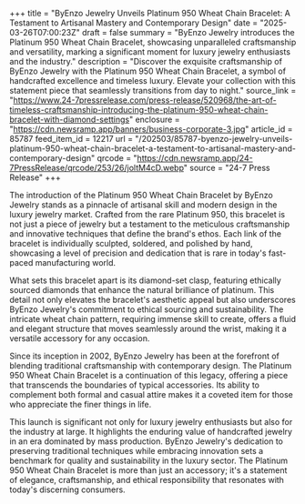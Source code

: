 +++
title = "ByEnzo Jewelry Unveils Platinum 950 Wheat Chain Bracelet: A Testament to Artisanal Mastery and Contemporary Design"
date = "2025-03-26T07:00:23Z"
draft = false
summary = "ByEnzo Jewelry introduces the Platinum 950 Wheat Chain Bracelet, showcasing unparalleled craftsmanship and versatility, marking a significant moment for luxury jewelry enthusiasts and the industry."
description = "Discover the exquisite craftsmanship of ByEnzo Jewelry with the Platinum 950 Wheat Chain Bracelet, a symbol of handcrafted excellence and timeless luxury. Elevate your collection with this statement piece that seamlessly transitions from day to night."
source_link = "https://www.24-7pressrelease.com/press-release/520968/the-art-of-timeless-craftsmanship-introducing-the-platinum-950-wheat-chain-bracelet-with-diamond-settings"
enclosure = "https://cdn.newsramp.app/banners/business-corporate-3.jpg"
article_id = 85787
feed_item_id = 12217
url = "/202503/85787-byenzo-jewelry-unveils-platinum-950-wheat-chain-bracelet-a-testament-to-artisanal-mastery-and-contemporary-design"
qrcode = "https://cdn.newsramp.app/24-7PressRelease/qrcode/253/26/joltM4cD.webp"
source = "24-7 Press Release"
+++

<p>The introduction of the Platinum 950 Wheat Chain Bracelet by ByEnzo Jewelry stands as a pinnacle of artisanal skill and modern design in the luxury jewelry market. Crafted from the rare Platinum 950, this bracelet is not just a piece of jewelry but a testament to the meticulous craftsmanship and innovative techniques that define the brand's ethos. Each link of the bracelet is individually sculpted, soldered, and polished by hand, showcasing a level of precision and dedication that is rare in today's fast-paced manufacturing world.</p><p>What sets this bracelet apart is its diamond-set clasp, featuring ethically sourced diamonds that enhance the natural brilliance of platinum. This detail not only elevates the bracelet's aesthetic appeal but also underscores ByEnzo Jewelry's commitment to ethical sourcing and sustainability. The intricate wheat chain pattern, requiring immense skill to create, offers a fluid and elegant structure that moves seamlessly around the wrist, making it a versatile accessory for any occasion.</p><p>Since its inception in 2002, ByEnzo Jewelry has been at the forefront of blending traditional craftsmanship with contemporary design. The Platinum 950 Wheat Chain Bracelet is a continuation of this legacy, offering a piece that transcends the boundaries of typical accessories. Its ability to complement both formal and casual attire makes it a coveted item for those who appreciate the finer things in life.</p><p>This launch is significant not only for luxury jewelry enthusiasts but also for the industry at large. It highlights the enduring value of handcrafted jewelry in an era dominated by mass production. ByEnzo Jewelry's dedication to preserving traditional techniques while embracing innovation sets a benchmark for quality and sustainability in the luxury sector. The Platinum 950 Wheat Chain Bracelet is more than just an accessory; it's a statement of elegance, craftsmanship, and ethical responsibility that resonates with today's discerning consumers.</p>